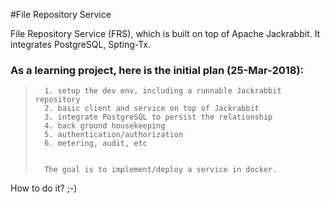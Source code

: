 #File Repository Service

File Repository Service (FRS), which is built on top of Apache Jackrabbit. It integrates PostgreSQL, Spting-Tx.

### As a learning project, here is the initial plan (25-Mar-2018):

>       1. setup the dev env, including a runnable Jackrabbit repository
>       2. basic client and service on top of Jackrabbit
>       3. integrate PostgreSQL to persist the relationship
>       4. back ground housekeeping
>       5. authentication/authorization
>       6. metering, audit, etc
>       
>       
>       The goal is to implement/deploy a service in docker.

How to do it? ;-)


